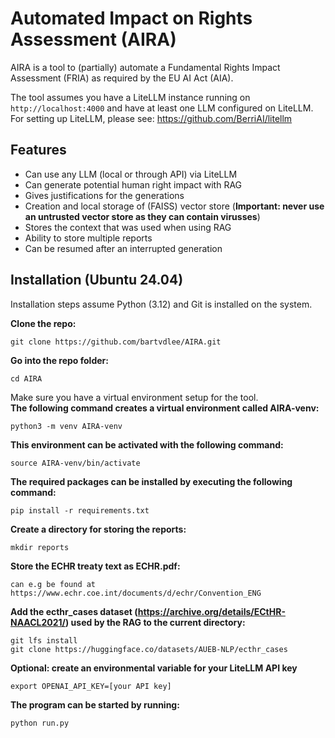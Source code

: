 # Automated Impact on Rights Assessment (AIRA)

AIRA is a tool to (partially) automate a Fundamental Rights Impact Assessment (FRIA) as required by the EU AI Act (AIA).

The tool assumes you have a LiteLLM instance running on `http://localhost:4000` and have at least one LLM configured on LiteLLM.
For setting up LiteLLM, please see: https://github.com/BerriAI/litellm

## Features
- Can use any LLM (local or through API) via LiteLLM
- Can generate potential human right impact with RAG
- Gives justifications for the generations
- Creation and local storage of (FAISS) vector store (**Important: never use an untrusted vector store as they can contain virusses**)
- Stores the context that was used when using RAG
- Ability to store multiple reports
- Can be resumed after an interrupted generation

## Installation (Ubuntu 24.04)
Installation steps assume Python (3.12) and Git is installed on the system.

**Clone the repo:**
```
git clone https://github.com/bartvdlee/AIRA.git
```

**Go into the repo folder:**
```
cd AIRA
```

Make sure you have a virtual environment setup for the tool. \
**The following command creates a virtual environment called AIRA-venv:**
```
python3 -m venv AIRA-venv
```

**This environment can be activated with the following command:**
```
source AIRA-venv/bin/activate
```

**The required packages can be installed by executing the following command:**
```
pip install -r requirements.txt
```

**Create a directory for storing the reports:**
```
mkdir reports
```

**Store the ECHR treaty text as ECHR.pdf:**
```
can e.g be found at https://www.echr.coe.int/documents/d/echr/Convention_ENG
```

**Add the ecthr_cases dataset (https://archive.org/details/ECtHR-NAACL2021/) used by the RAG to the current directory:**
```
git lfs install
git clone https://huggingface.co/datasets/AUEB-NLP/ecthr_cases
```

**Optional: create an environmental variable for your LiteLLM API key**
```
export OPENAI_API_KEY=[your API key]
```

**The program can be started by running:**
```
python run.py
```
